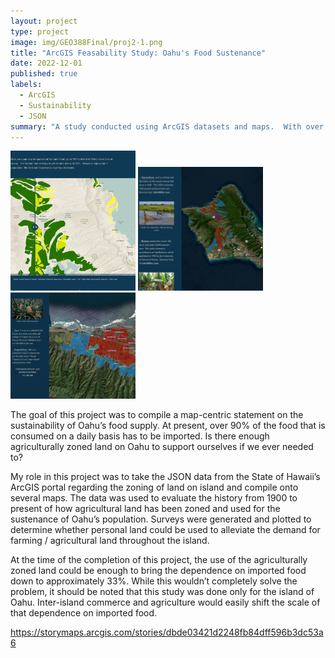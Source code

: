 ```yaml
---
layout: project
type: project
image: img/GEO388Final/proj2-1.png
title: "ArcGIS Feasability Study: Oahu's Food Sustenance"
date: 2022-12-01
published: true
labels:
  - ArcGIS
  - Sustainability
  - JSON
summary: "A study conducted using ArcGIS datasets and maps.  With over 90% of our food being imported daily, what can we do to make the island more self-sustaining?  "
---
```


<div class="text-center p-4">
  <img width="200px" src="../img/GEO388Final/proj2.png" class="img-thumbnail" >
  <img width="200px" src="../img/GEO388Final/proj2-2.png" class="img-thumbnail" >
  <img width="200px" src="../img/GEO388Final/proj2-3.png" class="img-thumbnail" >
</div>


The goal of this project was to compile a map-centric statement on the sustainability of Oahu’s food supply.  At present, over 90% of the food that is consumed on a daily basis has to be imported.  Is there enough agriculturally zoned land on Oahu to support ourselves if we ever needed to?  

My role in this project was to take the JSON data from the State of Hawaii’s ArcGIS  portal regarding the zoning of land on island and compile onto several maps.  The data was used to evaluate the history from 1900  to present of how agricultural land has been zoned and used for the sustenance of Oahu’s population.  Surveys were generated and plotted to determine whether personal land could be used to alleviate the demand for farming / agricultural land throughout the island.

At the time of the completion of this project, the use of the agriculturally zoned land could be enough to bring the dependence on imported food down to approximately 33%.  While this wouldn’t completely solve the problem, it should be noted that this study was done only for the island of Oahu.  Inter-island commerce and agriculture would easily shift the scale of that dependence on imported food.    
 

https://storymaps.arcgis.com/stories/dbde03421d2248fb84dff596b3dc53a6
